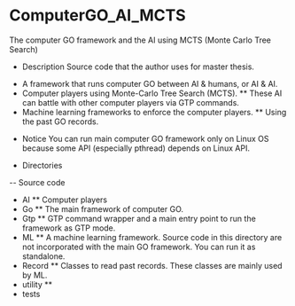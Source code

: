 # ComputerGO_AI_MCTS
The computer GO framework and the AI using MCTS (Monte Carlo Tree Search) 

- Description
Source code that the author uses for master thesis.

* A framework that runs computer GO between AI & humans, or AI & AI.
* Computer players using Monte-Carlo Tree Search (MCTS).
** These AI can battle with other computer players via GTP commands.
* Machine learning frameworks to enforce the computer players.
** Using the past GO records.

- Notice
You can run main computer GO framework only on Linux OS because some API (especially pthread) depends on Linux API.

- Directories

-- Source code
* AI
** Computer players 
* Go
** The main framework of computer GO.
* Gtp
** GTP command wrapper and a main entry point to run the framework as GTP mode. 
* ML
** A machine learning framework. Source code in this directory are not incorporated with the main GO framework. You can run it as standalone.
* Record
** Classes to read past records. These classes are mainly used by ML.
* utility
** 
* tests

 
